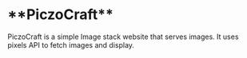 <h1>**PiczoCraft**</h1>
<p>PiczoCraft is a simple Image stack website that serves images. It uses pixels API to fetch images and display.</p>
